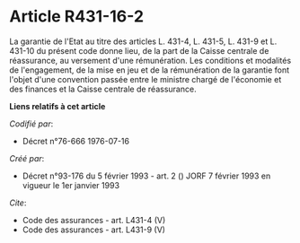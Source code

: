 # Article R431-16-2

La garantie de l'Etat au titre des articles L. 431-4, L. 431-5, L. 431-9 et L. 431-10 du présent code donne lieu, de la part
de la Caisse centrale de réassurance, au versement d'une rémunération. Les conditions et modalités de l'engagement, de la
mise en jeu et de la rémunération de la garantie font l'objet d'une convention passée entre le ministre chargé de l'économie
et des finances et la Caisse centrale de réassurance.

**Liens relatifs à cet article**

_Codifié par_:

  - Décret n°76-666 1976-07-16

_Créé par_:

  - Décret n°93-176 du 5 février 1993 - art. 2 () JORF 7 février 1993 en vigueur le 1er janvier 1993

_Cite_:

  - Code des assurances - art. L431-4 (V)
  - Code des assurances - art. L431-9 (V)
